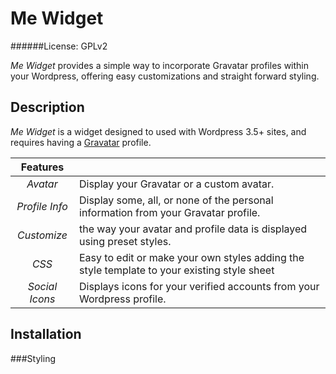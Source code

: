Me Widget
=========
######License: GPLv2

*Me Widget* provides a simple way to incorporate Gravatar profiles within
your Wordpress, offering easy customizations and straight forward styling.

Description
-----------
*Me Widget* is a widget designed to used with Wordpress 3.5+ sites, and requires
having a [Gravatar](https://gravatar.com) profile.

| Features     |                                                             |
|:------------:|:------------------------------------------------------------|
| *Avatar*       | Display your Gravatar or a custom avatar.                   |
| *Profile Info* | Display some, all, or none of the personal information from your Gravatar profile. |
| *Customize*    | the way your avatar and profile data is displayed using preset styles.|
| *CSS*          | Easy to edit or make your own styles adding the style template to your existing style sheet |
| *Social Icons* | Displays icons for your verified accounts from your Wordpress profile. |

Installation
------------

###Styling


